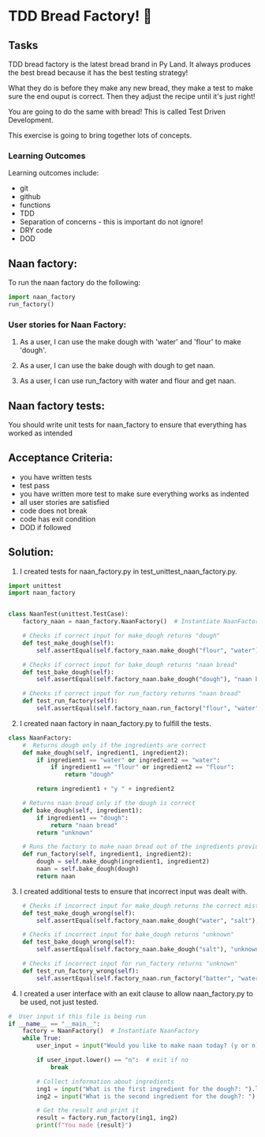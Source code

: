 # TDD Bread Factory! :bread:

## Tasks
TDD bread factory is the latest bread brand in Py Land. It always produces the best bread because it has the best testing strategy!

What they do is before they make any new bread, they make a test to make sure the end ouput is correct. Then they adjust the recipe until it's just right!

You are going to do the same with bread! This is called Test Driven Development.



This exercise is going to bring together lots of concepts.

### Learning Outcomes
Learning outcomes include:
- git
- github
- functions
- TDD
- Separation of concerns - this is important do not ignore!
- DRY code
- DOD


## Naan factory:
To run the naan factory do the following:

```python
import naan_factory
run_factory()
```
### User stories for Naan Factory:

1. As a user, I can use the make dough with 'water' and 'flour' to make 'dough'.

2. As a user, I can use the bake dough with dough to get naan.

3. As a user, I can use run_factory with water and flour and get naan.


## Naan factory tests:  
You should write unit tests for naan_factory to ensure that everything has worked as intended

## Acceptance Criteria:

* you have written tests
* test pass
* you have written more test to make sure everything works as indented
* all user stories are satisfied
* code does not break
* code has exit condition
* DOD if followed  

## Solution:  

1. I created tests for naan_factory.py in test_unittest_naan_factory.py.
```python
import unittest
import naan_factory


class NaanTest(unittest.TestCase):
    factory_naan = naan_factory.NaanFactory()  # Instantiate NaanFactory

    # Checks if correct input for make_dough returns "dough"
    def test_make_dough(self):
        self.assertEqual(self.factory_naan.make_dough("flour", "water"), "dough")

    # Checks if correct input for bake_dough returns "naan bread"
    def test_bake_dough(self):
        self.assertEqual(self.factory_naan.bake_dough("dough"), "naan bread")

    # Checks if correct input for run_factory returns "naan bread"
    def test_run_factory(self):
        self.assertEqual(self.factory_naan.run_factory("flour", "water"), "naan bread")
```


2. I created naan factory in naan_factory.py to fulfill the tests.  
```python
class NaanFactory:
    #  Returns dough only if the ingredients are correct
    def make_dough(self, ingredient1, ingredient2):
        if ingredient1 == "water" or ingredient2 == "water":
            if ingredient1 == "flour" or ingredient2 == "flour":
                return "dough"

        return ingredient1 + "y " + ingredient2

    # Returns naan bread only if the dough is correct
    def bake_dough(self, ingredient1):
        if ingredient1 == "dough":
            return "naan bread"
        return "unknown"

    # Runs the factory to make naan bread out of the ingredients provided
    def run_factory(self, ingredient1, ingredient2):
        dough = self.make_dough(ingredient1, ingredient2)
        naan = self.bake_dough(dough)
        return naan

```


3. I created additional tests to ensure that incorrect input was dealt with.  
```python
    # Checks if incorrect input for make_dough returns the correct mistake
    def test_make_dough_wrong(self):
        self.assertEqual(self.factory_naan.make_dough("water", "salt"), "watery salt")

    # Checks if incorrect input for bake_dough returns "unknown"
    def test_bake_dough_wrong(self):
        self.assertEqual(self.factory_naan.bake_dough("salt"), "unknown")

    # Checks if incorrect input for run_factory returns "unknown"
    def test_run_factory_wrong(self):
        self.assertEqual(self.factory_naan.run_factory("batter", "water"), "unknown")  

```


4. I created a user interface with an exit clause to allow naan_factory.py to be used, not just tested.  
```python
#  User input if this file is being run
if __name__ == "__main__":
    factory = NaanFactory()  # Instantiate NaanFactory
    while True:
        user_input = input("Would you like to make naan today? (y or n): ")  # gives the user an option to exit

        if user_input.lower() == "n":  # exit if no
            break

        # Collect information about ingredients
        ing1 = input("What is the first ingredient for the dough?: ").lower().strip()
        ing2 = input("What is the second ingredient for the dough?: ").lower().strip()

        # Get the result and print it
        result = factory.run_factory(ing1, ing2)
        print(f"You made {result}")

```

